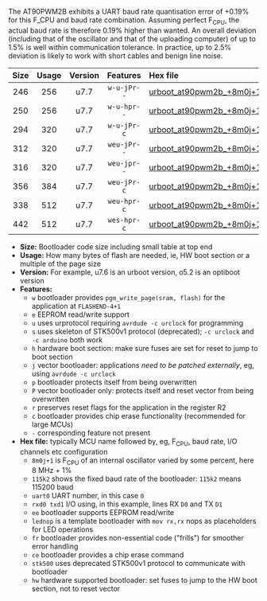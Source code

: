 The AT90PWM2B exhibits a UART baud rate quantisation error of +0.19% for this F_CPU and baud rate combination. Assuming perfect F<sub>CPU</sub>, the actual baud rate is therefore 0.19% higher than wanted. An overall deviation (including that of the oscillator and that of the uploading computer) of up to 1.5% is well within communication tolerance. In practice, up to 2.5% deviation is likely to work with short cables and benign line noise.

|Size|Usage|Version|Features|Hex file|
|:-:|:-:|:-:|:-:|:--|
|246|256|u7.7|`w-u-jPr--`|[urboot_at90pwm2b_+8m0j+1_++14k4_uart0_rxd4_txd3_lednop.hex](https://raw.githubusercontent.com/stefanrueger/urboot.hex/main/mcus/at90pwm2b/internal_oscillator/fcpu_+8m0j+1/br_++14k4/urboot_at90pwm2b_+8m0j+1_++14k4_uart0_rxd4_txd3_lednop.hex)|
|250|256|u7.7|`w-u-hpr--`|[urboot_at90pwm2b_+8m0j+1_++14k4_uart0_rxd4_txd3_lednop_fr_hw.hex](https://raw.githubusercontent.com/stefanrueger/urboot.hex/main/mcus/at90pwm2b/internal_oscillator/fcpu_+8m0j+1/br_++14k4/urboot_at90pwm2b_+8m0j+1_++14k4_uart0_rxd4_txd3_lednop_fr_hw.hex)|
|294|320|u7.7|`w-u-jPr-c`|[urboot_at90pwm2b_+8m0j+1_++14k4_uart0_rxd4_txd3_lednop_fr_ce.hex](https://raw.githubusercontent.com/stefanrueger/urboot.hex/main/mcus/at90pwm2b/internal_oscillator/fcpu_+8m0j+1/br_++14k4/urboot_at90pwm2b_+8m0j+1_++14k4_uart0_rxd4_txd3_lednop_fr_ce.hex)|
|312|320|u7.7|`weu-jPr--`|[urboot_at90pwm2b_+8m0j+1_++14k4_uart0_rxd4_txd3_ee_lednop.hex](https://raw.githubusercontent.com/stefanrueger/urboot.hex/main/mcus/at90pwm2b/internal_oscillator/fcpu_+8m0j+1/br_++14k4/urboot_at90pwm2b_+8m0j+1_++14k4_uart0_rxd4_txd3_ee_lednop.hex)|
|316|320|u7.7|`weu-jpr--`|[urboot_at90pwm2b_+8m0j+1_++14k4_uart0_rxd4_txd3_ee_lednop_fr.hex](https://raw.githubusercontent.com/stefanrueger/urboot.hex/main/mcus/at90pwm2b/internal_oscillator/fcpu_+8m0j+1/br_++14k4/urboot_at90pwm2b_+8m0j+1_++14k4_uart0_rxd4_txd3_ee_lednop_fr.hex)|
|356|384|u7.7|`weu-jPr-c`|[urboot_at90pwm2b_+8m0j+1_++14k4_uart0_rxd4_txd3_ee_lednop_fr_ce.hex](https://raw.githubusercontent.com/stefanrueger/urboot.hex/main/mcus/at90pwm2b/internal_oscillator/fcpu_+8m0j+1/br_++14k4/urboot_at90pwm2b_+8m0j+1_++14k4_uart0_rxd4_txd3_ee_lednop_fr_ce.hex)|
|338|512|u7.7|`weu-hpr-c`|[urboot_at90pwm2b_+8m0j+1_++14k4_uart0_rxd4_txd3_ee_lednop_fr_ce_hw.hex](https://raw.githubusercontent.com/stefanrueger/urboot.hex/main/mcus/at90pwm2b/internal_oscillator/fcpu_+8m0j+1/br_++14k4/urboot_at90pwm2b_+8m0j+1_++14k4_uart0_rxd4_txd3_ee_lednop_fr_ce_hw.hex)|
|442|512|u7.7|`wes-hpr-c`|[urboot_at90pwm2b_+8m0j+1_++14k4_uart0_rxd4_txd3_ee_lednop_fr_ce_stk500_hw.hex](https://raw.githubusercontent.com/stefanrueger/urboot.hex/main/mcus/at90pwm2b/internal_oscillator/fcpu_+8m0j+1/br_++14k4/urboot_at90pwm2b_+8m0j+1_++14k4_uart0_rxd4_txd3_ee_lednop_fr_ce_stk500_hw.hex)|

- **Size:** Bootloader code size including small table at top end
- **Usage:** How many bytes of flash are needed, ie, HW boot section or a multiple of the page size
- **Version:** For example, u7.6 is an urboot version, o5.2 is an optiboot version
- **Features:**
  + `w` bootloader provides `pgm_write_page(sram, flash)` for the application at `FLASHEND-4+1`
  + `e` EEPROM read/write support
  + `u` uses urprotocol requiring `avrdude -c urclock` for programming
  + `s` uses skeleton of STK500v1 protocol (deprecated); `-c urclock` and `-c arduino` both work
  + `h` hardware boot section: make sure fuses are set for reset to jump to boot section
  + `j` vector bootloader: applications *need to be patched externally*, eg, using `avrdude -c urclock`
  + `p` bootloader protects itself from being overwritten
  + `P` vector bootloader only: protects itself and reset vector from being overwritten
  + `r` preserves reset flags for the application in the register R2
  + `c` bootloader provides chip erase functionality (recommended for large MCUs)
  + `-` corresponding feature not present
- **Hex file:** typically MCU name followed by, eg, F<sub>CPU</sub>, baud rate, I/O channels etc configuration
  + `8m0j+1` is F<sub>CPU</sub> of an internal oscillator varied by some percent, here 8 MHz + 1%
  + `115k2` shows the fixed baud rate of the bootloader: `115k2` means 115200 baud
  + `uart0` UART number, in this case `0`
  + `rxd0 txd1` I/O using, in this example, lines RX `D0` and TX `D1`
  + `ee` bootloader supports EEPROM read/write
  + `lednop` is a template bootloader with `mov rx,rx` nops as placeholders for LED operations
  + `fr` bootloader provides non-essential code ("frills") for smoother error handling
  + `ce` bootloader provides a chip erase command
  + `stk500` uses deprecated STK500v1 protocol to communicate with bootloader
  + `hw` hardware supported bootloader: set fuses to jump to the HW boot section, not to reset vector
